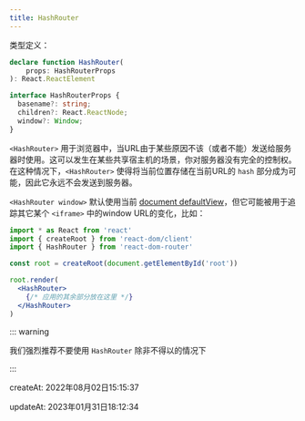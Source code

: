```yaml
---
title: HashRouter
---
```


类型定义：

```typescript
declare function HashRouter(
	props: HashRouterProps
): React.ReactElement

interface HashRouterProps {
  basename?: string;
  children?: React.ReactNode;
  window?: Window;
}
```

`<HashRouter>` 用于浏览器中，当URL由于某些原因不该（或者不能）发送给服务器时使用。这可以发生在某些共享宿主机的场景，你对服务器没有完全的控制权。在这种情况下，`<HashRouter>` 使得将当前位置存储在当前URL的 `hash` 部分成为可能，因此它永远不会发送到服务器。



`<HashRouter window>` 默认使用当前 [document defaultView](https://developer.mozilla.org/en-US/docs/Web/API/Document/defaultView)，但它可能被用于追踪其它某个 `<iframe>` 中的window URL的变化，比如：

```jsx
import * as React from 'react'
import { createRoot } from 'react-dom/client'
import { HashRouter } from 'react-dom-router'

const root = createRoot(document.getElementById('root'))

root.render(
  <HashRouter>
    {/* 应用的其余部分放在这里 */}
  </HashRouter>
)
```

::: warning

我们强烈推荐不要使用 `HashRouter` 除非不得以的情况下

:::



createAt: 2022年08月02日15:15:37

updateAt: 2023年01月31日18:12:34